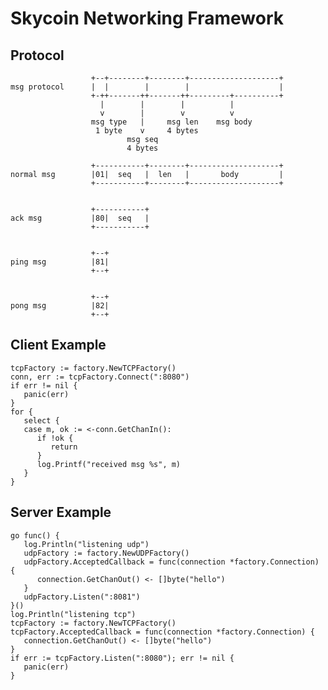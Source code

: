 # Skycoin Networking Framework



## Protocol


                      +--+--------+--------+--------------------+
    msg protocol      |  |        |        |                    |
                      +-++-------++-------++---------+----------+
                        |        |        |          |
                        v        |        v          v
                      msg type   |     msg len    msg body
                       1 byte    v     4 bytes
                              msg seq
                              4 bytes

                      +-----------+--------+--------------------+
    normal msg        |01|  seq   |  len   |       body         |
                      +-----------+--------+--------------------+


                      +-----------+
    ack msg           |80|  seq   |
                      +-----------+


                      +--+
    ping msg          |81|
                      +--+


                      +--+
    pong msg          |82|
                      +--+


## Client Example

```
tcpFactory := factory.NewTCPFactory()
conn, err := tcpFactory.Connect(":8080")
if err != nil {
   panic(err)
}
for {
   select {
   case m, ok := <-conn.GetChanIn():
      if !ok {
         return
      }
      log.Printf("received msg %s", m)
   }
}
```

## Server Example

```
go func() {
   log.Println("listening udp")
   udpFactory := factory.NewUDPFactory()
   udpFactory.AcceptedCallback = func(connection *factory.Connection) {
      connection.GetChanOut() <- []byte("hello")
   }
   udpFactory.Listen(":8081")
}()
log.Println("listening tcp")
tcpFactory := factory.NewTCPFactory()
tcpFactory.AcceptedCallback = func(connection *factory.Connection) {
   connection.GetChanOut() <- []byte("hello")
}
if err := tcpFactory.Listen(":8080"); err != nil {
   panic(err)
}
```